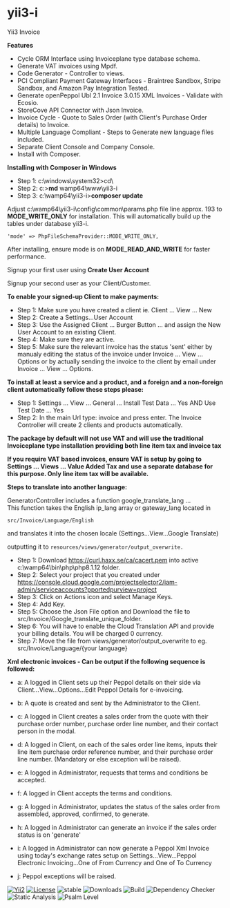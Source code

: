 # yii3-i
Yii3 Invoice

**Features**

* Cycle ORM Interface using Invoiceplane type database schema. 
* Generate VAT invoices using Mpdf. 
* Code Generator - Controller to views. 
* PCI Compliant Payment Gateway Interfaces - Braintree Sandbox, Stripe Sandbox, and Amazon Pay Integration Tested. 
* Generate openPeppol Ubl 2.1 Invoice 3.0.15 XML Invoices - Validate with Ecosio. 
* StoreCove API Connector with Json Invoice. 
* Invoice Cycle - Quote to Sales Order (with Client's Purchase Order details) to Invoice.     
* Multiple Language Compliant - Steps to Generate new language files included. 
* Separate Client Console and Company Console. 
* Install with Composer.

**Installing with Composer in Windows**
* Step 1: c:\windows\system32>cd\
* Step 2: c:\>**md** wamp64\www\yii3-i
* Step 3: c:\wamp64\yii3-i>**composer update**

Adjust c:\wamp64\yii3-i\config\common\params.php file line approx. 193 to **MODE_WRITE_ONLY** for installation.
This will automatically build up the tables under database yii3-i.

````'mode' => PhpFileSchemaProvider::MODE_WRITE_ONLY,````

After installing, ensure mode is on **MODE_READ_AND_WRITE** for faster performance.

Signup your first user using **Create User Account**

Signup your second user as your Client/Customer.

**To enable your signed-up Client to make payments:** 
* Step 1: Make sure you have created a client ie. Client ... View ... New
* Step 2: Create a Settings...User Account
* Step 3: Use the Assigned Client ... Burger Button ... and assign the New User Account to an existing Client.
* Step 4: Make sure they are active.
* Step 5: Make sure the relevant invoice has the status 'sent' either by manualy editing the status of the invoice under Invoice ... View ... Options or by actually sending the invoice to the client by email under Invoice ... View ... Options.

**To install at least a service and a product, and a foreign and a non-foreign client automatically follow these steps please:**

* Step 1: Settings ... View ... General ... Install Test Data ... Yes  AND   Use Test Date ... Yes
* Step 2: In the main Url type: invoice and press enter. The Invoice Controller will create 2 clients and products automatically.

**The package by default will not use VAT and will use the traditional Invoiceplane type installation providing both line item tax and invoice tax** 

**If you require VAT based invoices, ensure VAT is setup by going to  Settings ... Views ... Value Added Tax and use a separate database for this purpose. Only line item tax will be available.**

**Steps to translate into another language:** 

GeneratorController includes a function google_translate_lang ...            
This function takes the English ip_lang array or gateway_lang located in 

````src/Invoice/Language/English```` 

and translates it into the chosen locale (Settings...View...Google Translate) 

outputting it to ````resources/views/generator/output_overwrite.```` 

* Step 1: Download https://curl.haxx.se/ca/cacert.pem into active c:\wamp64\bin\php\php8.1.12 folder.
* Step 2: Select your project that you created under https://console.cloud.google.com/projectselector2/iam-admin/serviceaccounts?pportedpurview=project
* Step 3: Click on Actions icon and select Manage Keys. 
* Step 4: Add Key.
* Step 5: Choose the Json File option and Download the file to src/Invoice/Google_translate_unique_folder.
* Step 6: You will have to enable the Cloud Translation API and provide your billing details. You will be charged 0 currency.
* Step 7: Move the file from views/generator/output_overwrite to eg. src/Invoice/Language/{your language}

**Xml electronic invoices - Can be output if the following sequence is followed:**

* a: A logged in Client sets up their Peppol details on their side via Client...View...Options...Edit Peppol Details for e-invoicing.

* b: A quote is created and sent by the Administrator to the Client.

* c: A logged in Client creates a sales order from the quote with their purchase order number, purchase order line number, and their contact person in the modal.

* d: A logged in Client, on each of the sales order line items, inputs their line item purchase order reference number, and their purchase order line number. (Mandatory or else exception will be raised).

* e: A logged in Administrator, requests that terms and conditions be accepted.

* f: A logged in Client accepts the terms and conditions.

* g: A logged in Administrator, updates the status of the sales order from assembled, approved, confirmed, to generate.

* h: A logged in Administrator can generate an invoice if the sales order status is on 'generate'

* i: A logged in Administrator can now generate a Peppol Xml Invoice using today's exchange rates setup on Settings...View...Peppol Electronic Invoicing...One of From Currency and One of To Currency

* j: Peppol exceptions will be raised.

[![Yii2](https://img.shields.io/badge/Powered_by-Yii_Framework-green.svg?style=flat)](https://www.yiiframework.com/) [![License](https://img.shields.io/badge/License-MIT-blue.svg)](https://opensource.org/licenses/MIT) ![stable](https://img.shields.io/static/v1?label=No%20Release&message=0.0.0&color=9cf)  ![Downloads](https://img.shields.io/static/v1?label=Downloads/week&message=185&color=9cf)  ![Build](https://img.shields.io/static/v1?label=Build&message=Passing&color=66ff00)
![Dependency Checker](https://img.shields.io/static/v1?label=Dependency%20Checker&message=Passing&color=66ff00) ![Static Analysis](https://img.shields.io/static/v1?label=Static%20Analysis&message=Passing&color=66ff00)
![Psalm Level](https://img.shields.io/static/v1?label=Psalm%20Level&message=1&color=66ff00)


